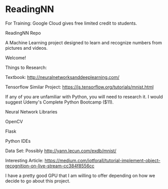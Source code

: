 # ReadingNN

For Training: Google Cloud gives free limited credit to students.

ReadingNN Repo

A Machine Learning project designed to learn and recognize numbers from pictures and videos.

Welcome!

Things to Research:

Textbook: http://neuralnetworksanddeeplearning.com/

Tensorflow Similar Project: https://js.tensorflow.org/tutorials/mnist.html

If any of you are unfamiliar with Python, you will need to research it. I would suggest Udemy's Complete Python Bootcamp ($11).

Neural Network Libraries

OpenCV

Flask

Python IDEs

Data Set: Possibly http://yann.lecun.com/exdb/mnist/

Interesting Article: https://medium.com/iotforall/tutorial-implement-object-recognition-on-live-stream-cc384f8556cc

I have a pretty good GPU that I am willing to offer depending on how we decide to go about this project.
